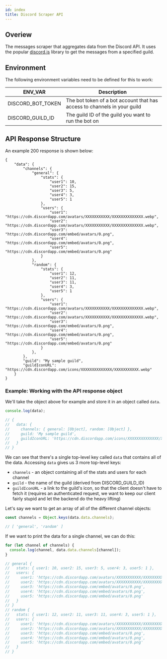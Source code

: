 ```yaml
---
id: index
title: Discord Scraper API
---
```


## Overiew

The messages scraper that aggregates data from the Discord API. It uses the
popular [discord.js](https://discord.js.org/#/) library to get the messages
from a specified guild.

## Environment

The following environment variables need to be defined for this to work:

| ENV_VAR           | Description                                                              |
| ----------------- | ------------------------------------------------------------------------ |
| DISCORD_BOT_TOKEN | The bot token of a bot account that has access to channels in your guild |
| DISCORD_GUILD_ID  | The guild ID of the guild you want to run the bot on                     |

## API Response Structure

An example 200 response is shown below:

```
{
    "data": {
        "channels": {
            "general": {
                "stats": {
                    "user1": 10,
                    "user2": 15,
                    "user3": 5,
                    "user4": 3,
                    "user5": 1
                },
                "users": {
                    "user1": "https://cdn.discordapp.com/avatars/XXXXXXXXXXX/XXXXXXXXXXXXXX.webp",
                    "user2": "https://cdn.discordapp.com/avatars/XXXXXXXXXXX/XXXXXXXXXXXXXX.webp",
                    "user3": "https://cdn.discordapp.com/embed/avatars/0.png",
                    "user4": "https://cdn.discordapp.com/embed/avatars/0.png",
                    "user5": "https://cdn.discordapp.com/embed/avatars/0.png"
                }
            },
            "random": {
                "stats": {
                    "user1": 12,
                    "user2": 11,
                    "user3": 11,
                    "user4": 3,
                    "user5": 1
                },
                "users": {
                    "user1": "https://cdn.discordapp.com/avatars/XXXXXXXXXXX/XXXXXXXXXXXXXX.webp",
                    "user2": "https://cdn.discordapp.com/avatars/XXXXXXXXXXX/XXXXXXXXXXXXXX.webp",
                    "user3": "https://cdn.discordapp.com/embed/avatars/0.png",
                    "user4": "https://cdn.discordapp.com/embed/avatars/0.png",
                    "user5": "https://cdn.discordapp.com/embed/avatars/0.png"
                }
            },
        },
        "guild": "My sample guild",
        "guildIconURL": "https://cdn.discordapp.com/icons/XXXXXXXXXXXXXX/XXXXXXXXXXX.webp"
    }
}
```

### Example: Working with the API response object

We'll take the object above for example and store it in an object called
`data`.

```javascript
console.log(data);

// {
//   data: {
//     channels: { general: [Object], random: [Object] },
//     guild: 'My sample guild',
//     guildIconURL: 'https://cdn.discordapp.com/icons/XXXXXXXXXXXXXX/XXXXXXXXXXX.webp'
//   }
// }
```

We can see that there's a single top-level key called `data` that contains all
of the data. Accessing `data` gives us 3 more top-level keys:

- `channels` - an object containing all of the stats and users for each channel
- `guild` - the name of the guild (derived from DISCORD_GUILD_ID)
- `guildIconURL` - a link to the guild's icon, so that the client doesn't have
  to fetch it (requires an authenticated request, we want to keep our client
  fairly stupid and let the backend do the heavy lifting)

Let's say we want to get an array of all of the different channel objects:

```javascript
const channels = Object.keys(data.data.channels);

// [ 'general', 'random' ]
```

If we want to print the data for a single channel, we can do this:

```javascript
for (let channel of channels) {
  console.log(channel, data.data.channels[channel]);
}

// general {
//   stats: { user1: 10, user2: 15, user3: 5, user4: 3, user5: 1 },
//   users: {
//     user1: 'https://cdn.discordapp.com/avatars/XXXXXXXXXXX/XXXXXXXXXXXXXX.webp',
//     user2: 'https://cdn.discordapp.com/avatars/XXXXXXXXXXX/XXXXXXXXXXXXXX.webp',
//     user3: 'https://cdn.discordapp.com/embed/avatars/0.png',
//     user4: 'https://cdn.discordapp.com/embed/avatars/0.png',
//     user5: 'https://cdn.discordapp.com/embed/avatars/0.png'
//   }
// }
// random {
//   stats: { user1: 12, user2: 11, user3: 11, user4: 3, user5: 1 },
//   users: {
//     user1: 'https://cdn.discordapp.com/avatars/XXXXXXXXXXX/XXXXXXXXXXXXXX.webp',
//     user2: 'https://cdn.discordapp.com/avatars/XXXXXXXXXXX/XXXXXXXXXXXXXX.webp',
//     user3: 'https://cdn.discordapp.com/embed/avatars/0.png',
//     user4: 'https://cdn.discordapp.com/embed/avatars/0.png',
//     user5: 'https://cdn.discordapp.com/embed/avatars/0.png'
//   }
// }
```

